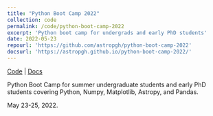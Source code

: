 ```yaml
---
title: "Python Boot Camp 2022"
collection: code
permalink: /code/python-boot-camp-2022
excerpt: 'Python boot camp for undergrads and early PhD students'
date: 2022-05-23
repourl: 'https://github.com/astropgh/python-boot-camp-2022'
docsurl: 'https://astropgh.github.io/python-boot-camp-2022/'
---
```


[Code](https://github.com/astropgh/python-boot-camp-2022) \| [Docs](https://astropgh.github.io/python-boot-camp-2022/)

Python Boot Camp for summer undergraduate students and early PhD students covering Python, Numpy, Matplotlib, Astropy, and Pandas.

May 23-25, 2022.
